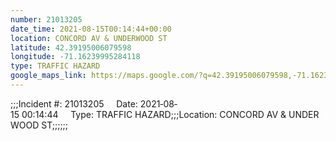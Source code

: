 ```yaml
---
number: 21013205
date_time: 2021-08-15T00:14:44+00:00
location: CONCORD AV & UNDERWOOD ST
latitude: 42.39195006079598
longitude: -71.16239995284118
type: TRAFFIC HAZARD
google_maps_link: https://maps.google.com/?q=42.39195006079598,-71.16239995284118
---
```


;;;Incident #: 21013205     Date: 2021‐08‐15 00:14:44     Type: TRAFFIC HAZARD;;;Location: CONCORD AV & UNDERWOOD ST;;;;;;
